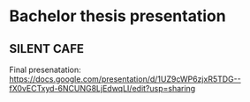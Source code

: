 # Bachelor thesis presentation 

## SILENT CAFE

Final presenatation: https://docs.google.com/presentation/d/1UZ9cWP6zjxR5TDG--fX0vECTxyd-6NCUNG8LjEdwqLI/edit?usp=sharing
